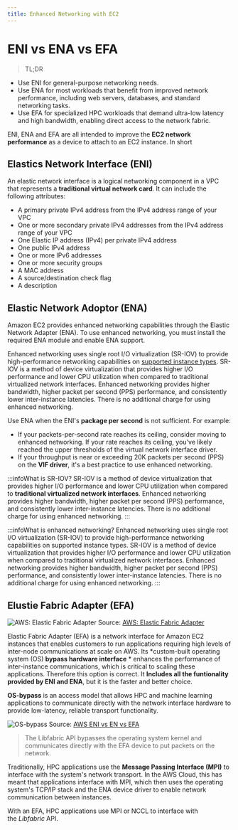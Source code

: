 ```yaml
---
title: Enhanced Networking with EC2
---
```


# ENI vs ENA vs EFA

> TL;DR
- Use ENI for general-purpose networking needs.
- Use ENA for most workloads that benefit from improved network performance, including web servers, databases, and standard networking tasks.
- Use EFA for specialized HPC workloads that demand ultra-low latency and high bandwidth, enabling direct access to the network fabric.

ENI, ENA and EFA are all intended to improve the **EC2 network performance** as a device to attach to an EC2 instance. In short

## Elastics Network Interface (ENI)

An elastic network interface is a logical networking component in a VPC that represents a **traditional virtual network card**. It can include the following attributes:
- A primary private IPv4 address from the IPv4 address range of your VPC
- One or more secondary private IPv4 addresses from the IPv4 address range of your VPC
- One Elastic IP address (IPv4) per private IPv4 address
- One public IPv4 address
- One or more IPv6 addresses
- One or more security groups
- A MAC address
- A source/destination check flag
- A description


## Elastic Network Adoptor (ENA)

Amazon EC2 provides enhanced networking capabilities through the Elastic Network Adapter (ENA). To use enhanced networking, you must install the required ENA module and enable ENA support.

Enhanced networking uses single root I/O virtualization (SR-IOV) to provide high-performance networking capabilities on [supported instance types](https://docs.aws.amazon.com/AWSEC2/latest/UserGuide/enhanced-networking.html#supported_instances). SR-IOV is a method of device virtualization that provides higher I/O performance and lower CPU utilization when compared to traditional virtualized network interfaces. Enhanced networking provides higher bandwidth, higher packet per second (PPS) performance, and consistently lower inter-instance latencies. There is no additional charge for using enhanced networking.

Use ENA when the ENI's **package per second** is not sufficient. For example:
- If your packets-per-second rate reaches its ceiling, consider moving to enhanced networking. If your rate reaches its ceiling, you've likely reached the upper thresholds of the virtual network interface driver.
- If your throughput is near or exceeding 20K packets per second (PPS) on the **VIF driver**, it's a best practice to use enhanced networking.

:::infoWhat is SR-IOV?
SR-IOV is a method of device virtualization that provides higher I/O performance and lower CPU utilization when compared to **traditional virtualized network interfaces**. Enhanced networking provides higher bandwidth, higher packet per second (PPS) performance, and consistently lower inter-instance latencies. There is no additional charge for using enhanced networking.
:::

:::infoWhat is enhanced networking?
Enhanced networking uses single root I/O virtualization (SR-IOV) to provide high-performance networking capabilities on supported instance types. SR-IOV is a method of device virtualization that provides higher I/O performance and lower CPU utilization when compared to traditional virtualized network interfaces. Enhanced networking provides higher bandwidth, higher packet per second (PPS) performance, and consistently lower inter-instance latencies. There is no additional charge for using enhanced networking.
:::

## Elustie Fabric Adapter (EFA)

![AWS: Elastic Fabric Adapter](/img/aws/networking/others/Product-Page-Diagram_Elastic-Fabric-Adapter_How-it-Works.png)
Source: [AWS: Elastic Fabric Adapter](https://aws.amazon.com/hpc/efa/)

Elastic Fabric Adapter (EFA) is a network interface for Amazon EC2 instances that enables customers to run applications requiring high levels of inter-node communications at scale on AWS. Its *custom-built operating system (OS) **bypass hardware interface** * enhances the performance of inter-instance communications, which is critical to scaling these applications. Therefore this option is correct. It **Includes all the funtionality provided by ENI and ENA**, but it is the faster and better choice.

**OS-bypass** is an access model that allows HPC and machine learning applications to communicate directly with the network interface hardware to provide low-latency, reliable transport functionality.

![OS-bypass](/img/aws/networking/others/OS-bypass.png)
Source: [AWS ENI vs EN vs EFA
](https://varunmanik1.medium.com/aws-eni-vs-en-vs-efa-22250513590f)

> The Libfabric API bypasses the operating system kernel and communicates directly with the EFA device to put packets on the network.

Traditionally, HPC applications use the **Message Passing Interface (MPI)** to interface with the system's network transport. In the AWS Cloud, this has meant that applications interface with MPI, which then uses the operating system's TCP/IP stack and the ENA device driver to enable network communication between instances.

With an EFA, HPC applications use MPI or NCCL to interface with the *Libfabric* API.

